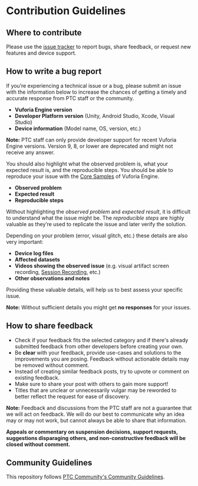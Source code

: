 # Contribution Guidelines

## Where to contribute

Please use the [issue tracker](https://github.com/PTCInc/vuforia-engine/issues) to report bugs, share feedback, or request new features and device support.

## How to write a bug report

If you’re experiencing a technical issue or a bug, please submit an issue with the information below to increase the chances of getting a timely and accurate response from PTC staff or the community.

- **Vuforia Engine version**
- **Developer Platform version** (Unity, Android Studio, Xcode, Visual Studio)
- **Device information** (Model name, OS, version, etc.)

**Note:** PTC staff can only provide developer support for recent Vuforia Engine versions. Version 9, 8, or lower are deprecated and might not receive any answer.

You should also highlight what the observed problem is, what your expected result is, and the reproducible steps. You should be able to reproduce your issue with the [Core Samples](https://developer.vuforia.com/downloads/samples) of Vuforia Engine.

- **Observed problem**
- **Expected result**
- **Reproducible steps**

Without highlighting the *observed problem* and *expected result*, it is difficult to understand what the issue might be. The *reproducible steps* are highly valuable as they’re used to replicate the issue and later verify the solution.

Depending on your problem (error, visual glitch, etc.) these details are also very important:

- **Device log files**
- **Affected datasets**
- **Videos showing the observed issue** (e.g. visual artifact screen recording, [Session Recording](https://library.vuforia.com/platform-support/recording-and-playback), etc.)
- **Other observations and notes**

Providing these valuable details, will help us to best assess your specific issue.

**Note:** Without sufficient details you might get **no responses** for your issues.

## How to share feedback

- Check if your feedback fits the selected category and if there's already submitted feedback from other developers before creating your own.
- Be **clear** with your feedback, provide use-cases and solutions to the improvements you are posing. Feedback without actionable details may be removed without comment.
- Instead of creating similar feedback posts, try to upvote or comment on existing feedback.
- Make sure to share your post with others to gain more support!
- Titles that are unclear or unnecessarily vulgar may be reworded to better reflect the request for ease of discovery.

**Note:** Feedback and discussions from the PTC staff are not a guarantee that we will act on feedback. We will do our best to communicate why an idea may or may not work, but cannot always be able to share that information.

**Appeals or commentary on suspension decisions, support requests, suggestions disparaging others, and non-constructive feedback will be closed without comment.**

## Community Guidelines

This repository follows [PTC Community's Community Guidelines](https://community.ptc.com/t5/Welcome-How-To-s/Community-Guidelines/m-p/795342).
